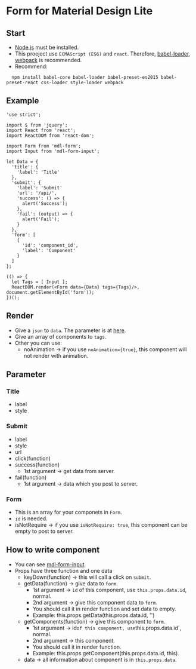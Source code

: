 # Form for Material Design Lite

## Start

- [Node.js](https://nodejs.org/en/) must be installed.
- This proeject use `ECMAScript (ES6)` and `react`.
  Therefore, [babel-loader](https://github.com/babel/babel-loader), [webpack](https://github.com/webpack/webpack) is recommended. 
- Recommend:
```
  npm install babel-core babel-loader babel-preset-es2015 babel-preset-react css-loader style-loader webpack
```

## Example

```
'use strict';

import $ from 'jquery';
import React from 'react';
import ReactDOM from 'react-dom';

import Form from 'mdl-form';
import Input from 'mdl-form-input';

let Data = {
  'title': {
    'label': 'Title'
  },  
  'submit': {
    'label': 'Submit'
    'url': '/api/',
    'success': () => {
      alert('Success');
    },  
    'fail': (output) => {
      alert('Fail');
    }   
  },  
  'form': [
    {   
      'id': 'component_id',
      'label': 'Component'
    }
  ]
};

(() => {
  let Tags = [ Input ];
  ReactDOM.render(<Form data={Data} tags={Tags}/>, document.getElementById('form'));
})();
```

## Render

- Give a `json` to `data`. The parameter is at [here](https://github.com/HsuTing/mdl-form#parameter).
- Give an array of components to `tags`.
- Other you can use:
  * noAnimation -> if you use `noAnimation={true}`, this component will not render with animation.

## Parameter

### Title

- label
- style

### Submit

- label
- style
- url
- click(function)
- success(function)
  * 1st argument -> get data from server.
- fail(function)
  * 1st argument -> data which you post to server.

### Form

- This is an array for your componets in `Form`.
- `id` is needed.
- isNotRequire -> if you use `isNotRequire: true`, this component can be empty to post to server. 

## How to write component

- You can see [mdl-form-input](https://github.com/HsuTing/mdl-form-input/blob/master/index.jsx).
- Props have three function and one data
  * keyDown(function) -> this will call a click on `submit`.
  * getData(function) -> give data to `form`.
    + 1st argument -> `id` of this component, use `this.props.data.id`, normal.
    + 2nd argument -> give this component data to `form`.
    + You should call it in render function and set data to empty.
    + Example: this.props.getData(this.props.data.id, '')
  * getComponents(function) -> give this component to `form`.
    + 1st argument -> id` of this component, use `this.props.data.id`, normal.
    + 2nd argument -> this component.
    + You should call it in render function.
    + Example: this.props.getComponent(this.props.data.id, this).
  * data -> all information about component is in `this.props.data`.

